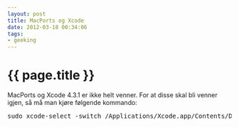 ```yaml
---
layout: post
title: MacPorts og Xcode
date: 2012-03-18 00:34:06
tags: 
- geeking
---
```


{{ page.title }}
================

MacPorts og Xcode 4.3.1 er ikke helt venner. For at disse skal bli venner igjen, så må man kjøre følgende kommando:

<pre lang="bash">
sudo xcode-select -switch /Applications/Xcode.app/Contents/Developer
</pre>